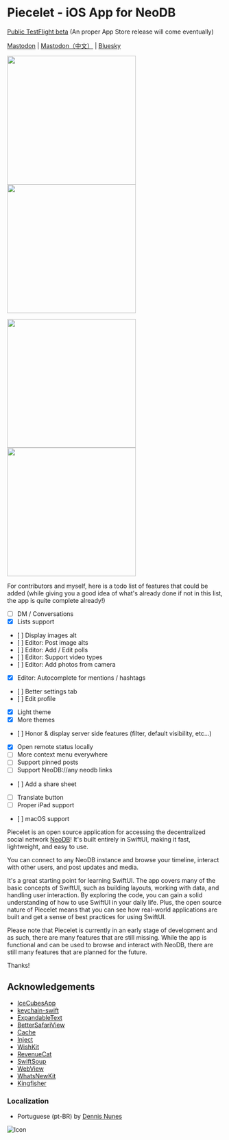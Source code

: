 # Piecelet - iOS App for NeoDB

[Public TestFlight beta](https://testflight.apple.com/join/apxemRpF) (An proper App Store release will come eventually)

<a rel="me" href="https://mastodon.social/@piecelet">Mastodon</a> | <a rel="me" href="https://m.cmx.im/@piecelet">Mastodon（中文）</a> | [Bluesky](https://bsky.app/profile/neodb.app)

<p float="left">
    <img src="Images/LoginView.png" width="300" />
    <img src="Images/TimelinesView.png" width="300" />
</p>
<p float="left">
    <img src="Images/LibraryView.png" width="300" />
    <img src="Images/ItemView.png" width="300" />
</p>

For contributors and myself, here is a todo list of features that could be added (while giving you a good idea of what's already done if not in this list, the app is quite complete already!)

- [ ] DM / Conversations
- [X] Lists support
- [ ] Display images alt
- [ ] Editor: Post image alts
- [ ] Editor: Add / Edit polls
- [ ] Editor: Support video types
- [ ] Editor: Add photos from camera
- [X] Editor: Autocomplete for mentions / hashtags
- [ ] Better settings tab
- [ ] Edit profile
- [X] Light theme
- [X] More themes
- [ ] Honor & display server side features (filter, default visibility, etc...)
- [X] Open remote status locally
- [ ] More context menu everywhere
- [ ] Support pinned posts
- [ ] Support NeoDB://any neodb links
- [ ] Add a share sheet
- [ ] Translate button
- [ ] Proper iPad support
- [ ] macOS support


Piecelet is an open source application for accessing the decentralized social network [NeoDB](https://neodb.net/)! It's built entirely in SwiftUI, making it fast, lightweight, and easy to use.

You can connect to any NeoDB instance and browse your timeline, interact with other users, and post updates and media.

It's a great starting point for learning SwiftUI. The app covers many of the basic concepts of SwiftUI, such as building layouts, working with data, and handling user interaction. By exploring the code, you can gain a solid understanding of how to use SwiftUI in your daily life. Plus, the open source nature of Piecelet means that you can see how real-world applications are built and get a sense of best practices for using SwiftUI.

Please note that Piecelet is currently in an early stage of development and as such, there are many features that are still missing. While the app is functional and can be used to browse and interact with NeoDB, there are still many features that are planned for the future.

Thanks!

## Acknowledgements
- [IceCubesApp](https://github.com/Dimillian/IceCubesApp)
- [keychain-swift](https://github.com/evgenyneu/keychain-swift)
- [ExpandableText](https://github.com/n3d1117/ExpandableText)
- [BetterSafariView](https://github.com/stleary/BetterSafariView)
- [Cache](https://github.com/hyperoslo/Cache)
- [Inject](https://github.com/johnsundell/Inject)
- [WishKit](https://github.com/wishkithq/WishKit)
- [RevenueCat](https://www.revenuecat.com/)
- [SwiftSoup](https://github.com/scinfu/SwiftSoup)
- [WebView](https://github.com/stleary/WebView)
- [WhatsNewKit](https://github.com/SvenTiigi/WhatsNewKit)
- [Kingfisher](https://github.com/onevcat/Kingfisher)

### Localization
- Portuguese (pt-BR) by [Dennis Nunes](https://github.com/nunesdennis)

![Icon](NeoDB/NeoDB/Assets.xcassets/AppIcon.appiconset/1024x1024%20copy%202%401x.png)
